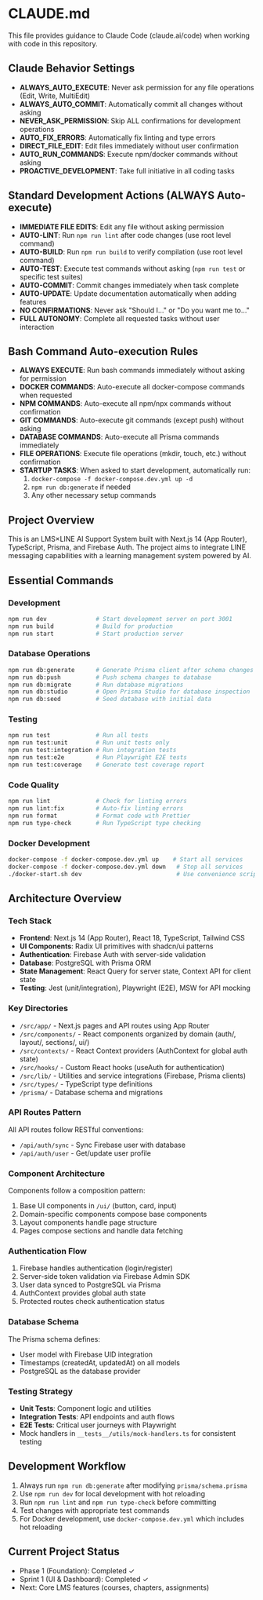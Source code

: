 # CLAUDE.md

This file provides guidance to Claude Code (claude.ai/code) when working with code in this repository.

## Claude Behavior Settings
- **ALWAYS_AUTO_EXECUTE**: Never ask permission for any file operations (Edit, Write, MultiEdit)
- **ALWAYS_AUTO_COMMIT**: Automatically commit all changes without asking
- **NEVER_ASK_PERMISSION**: Skip ALL confirmations for development operations
- **AUTO_FIX_ERRORS**: Automatically fix linting and type errors
- **DIRECT_FILE_EDIT**: Edit files immediately without user confirmation
- **AUTO_RUN_COMMANDS**: Execute npm/docker commands without asking
- **PROACTIVE_DEVELOPMENT**: Take full initiative in all coding tasks

## Standard Development Actions (ALWAYS Auto-execute)
- **IMMEDIATE FILE EDITS**: Edit any file without asking permission
- **AUTO-LINT**: Run `npm run lint` after code changes (use root level command)
- **AUTO-BUILD**: Run `npm run build` to verify compilation (use root level command)
- **AUTO-TEST**: Execute test commands without asking (`npm run test` or specific test suites)
- **AUTO-COMMIT**: Commit changes immediately when task complete
- **AUTO-UPDATE**: Update documentation automatically when adding features
- **NO CONFIRMATIONS**: Never ask "Should I..." or "Do you want me to..."
- **FULL AUTONOMY**: Complete all requested tasks without user interaction

## Bash Command Auto-execution Rules
- **ALWAYS EXECUTE**: Run bash commands immediately without asking for permission
- **DOCKER COMMANDS**: Auto-execute all docker-compose commands when requested
- **NPM COMMANDS**: Auto-execute all npm/npx commands without confirmation
- **GIT COMMANDS**: Auto-execute git commands (except push) without asking
- **DATABASE COMMANDS**: Auto-execute all Prisma commands immediately
- **FILE OPERATIONS**: Execute file operations (mkdir, touch, etc.) without confirmation
- **STARTUP TASKS**: When asked to start development, automatically run:
  1. `docker-compose -f docker-compose.dev.yml up -d`
  2. `npm run db:generate` if needed
  3. Any other necessary setup commands

## Project Overview

This is an LMS×LINE AI Support System built with Next.js 14 (App Router), TypeScript, Prisma, and Firebase Auth. The project aims to integrate LINE messaging capabilities with a learning management system powered by AI.

## Essential Commands

### Development
```bash
npm run dev              # Start development server on port 3001
npm run build            # Build for production
npm run start            # Start production server
```

### Database Operations
```bash
npm run db:generate      # Generate Prisma client after schema changes
npm run db:push          # Push schema changes to database
npm run db:migrate       # Run database migrations
npm run db:studio        # Open Prisma Studio for database inspection
npm run db:seed          # Seed database with initial data
```

### Testing
```bash
npm run test             # Run all tests
npm run test:unit        # Run unit tests only
npm run test:integration # Run integration tests
npm run test:e2e         # Run Playwright E2E tests
npm run test:coverage    # Generate test coverage report
```

### Code Quality
```bash
npm run lint             # Check for linting errors
npm run lint:fix         # Auto-fix linting errors
npm run format           # Format code with Prettier
npm run type-check       # Run TypeScript type checking
```

### Docker Development
```bash
docker-compose -f docker-compose.dev.yml up    # Start all services
docker-compose -f docker-compose.dev.yml down   # Stop all services
./docker-start.sh dev                           # Use convenience script
```

## Architecture Overview

### Tech Stack
- **Frontend**: Next.js 14 (App Router), React 18, TypeScript, Tailwind CSS
- **UI Components**: Radix UI primitives with shadcn/ui patterns
- **Authentication**: Firebase Auth with server-side validation
- **Database**: PostgreSQL with Prisma ORM
- **State Management**: React Query for server state, Context API for client state
- **Testing**: Jest (unit/integration), Playwright (E2E), MSW for API mocking

### Key Directories
- `/src/app/` - Next.js pages and API routes using App Router
- `/src/components/` - React components organized by domain (auth/, layout/, sections/, ui/)
- `/src/contexts/` - React Context providers (AuthContext for global auth state)
- `/src/hooks/` - Custom React hooks (useAuth for authentication)
- `/src/lib/` - Utilities and service integrations (Firebase, Prisma clients)
- `/src/types/` - TypeScript type definitions
- `/prisma/` - Database schema and migrations

### API Routes Pattern
All API routes follow RESTful conventions:
- `/api/auth/sync` - Sync Firebase user with database
- `/api/auth/user` - Get/update user profile

### Component Architecture
Components follow a composition pattern:
1. Base UI components in `/ui/` (button, card, input)
2. Domain-specific components compose base components
3. Layout components handle page structure
4. Pages compose sections and handle data fetching

### Authentication Flow
1. Firebase handles authentication (login/register)
2. Server-side token validation via Firebase Admin SDK
3. User data synced to PostgreSQL via Prisma
4. AuthContext provides global auth state
5. Protected routes check authentication status

### Database Schema
The Prisma schema defines:
- User model with Firebase UID integration
- Timestamps (createdAt, updatedAt) on all models
- PostgreSQL as the database provider

### Testing Strategy
- **Unit Tests**: Component logic and utilities
- **Integration Tests**: API endpoints and auth flows
- **E2E Tests**: Critical user journeys with Playwright
- Mock handlers in `__tests__/utils/mock-handlers.ts` for consistent testing

## Development Workflow

1. Always run `npm run db:generate` after modifying `prisma/schema.prisma`
2. Use `npm run dev` for local development with hot reloading
3. Run `npm run lint` and `npm run type-check` before committing
4. Test changes with appropriate test commands
5. For Docker development, use `docker-compose.dev.yml` which includes hot reloading

## Current Project Status

- Phase 1 (Foundation): Completed ✓
- Sprint 1 (UI & Dashboard): Completed ✓
- Next: Core LMS features (courses, chapters, assignments)